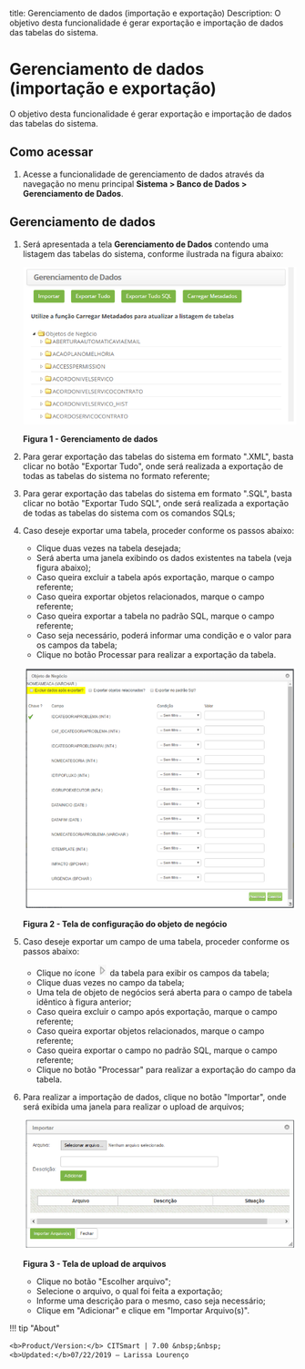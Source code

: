 title: Gerenciamento de dados (importação e exportação)
Description: O objetivo desta funcionalidade é gerar exportação e importação de dados das tabelas do sistema.
# Gerenciamento de dados (importação e exportação)

O objetivo desta funcionalidade é gerar exportação e importação de dados das tabelas do sistema.

Como acessar
---------------

1. Acesse a funcionalidade de gerenciamento de dados através da navegação no menu principal 
**Sistema > Banco de Dados > Gerenciamento de Dados**.

Gerenciamento de dados
-----------------------

1. Será apresentada a tela **Gerenciamento de Dados** contendo uma listagem das tabelas do sistema, conforme ilustrada na figura
abaixo:

    ![Gerenciamento](images/ger-dados.img1.png)
    
    **Figura 1 - Gerenciamento de dados**
    
2. Para gerar exportação das tabelas do sistema em formato ".XML", basta clicar no botão "Exportar Tudo", onde será realizada a 
exportação de todas as tabelas do sistema no formato referente;

3. Para gerar exportação das tabelas do sistema em formato ".SQL", basta clicar no botão "Exportar Tudo SQL", onde será realizada a 
exportação de todas as tabelas do sistema com os comandos SQLs;

4. Caso deseje exportar uma tabela, proceder conforme os passos abaixo:

    - Clique duas vezes na tabela desejada;
    - Será aberta uma janela exibindo os dados existentes na tabela (veja figura abaixo);
    - Caso queira excluir a tabela após exportação, marque o campo referente;
    - Caso queira exportar objetos relacionados, marque o campo referente;
    - Caso queira exportar a tabela no padrão SQL, marque o campo referente;
    - Caso seja necessário, poderá informar uma condição e o valor para os campos da tabela;
    - Clique no botão Processar para realizar a exportação da tabela.
    
    ![Configuração](images/ger-dados.img2.png)
    
    **Figura 2 - Tela de configuração do objeto de negócio**
    
5. Caso deseje exportar um campo de uma tabela, proceder conforme os passos abaixo:

    - Clique no ícone ![simbolo](images/simb-seta.png) da tabela para exibir os campos da tabela;
    - Clique duas vezes no campo da tabela;
    - Uma tela de objeto de negócios será aberta para o campo de tabela idêntico à figura anterior;
    - Caso queira excluir o campo após exportação, marque o campo referente;
    - Caso queira exportar objetos relacionados, marque o campo referente;
    - Caso queira exportar o campo no padrão SQL, marque o campo referente;
    - Clique no botão "Processar" para realizar a exportação do campo da tabela.
    
6. Para realizar a importação de dados, clique no botão "Importar", onde será exibida uma janela para realizar o upload de 
arquivos;

    ![Upload](images/ger-dados.img3.png)
    
    **Figura 3 - Tela de upload de arquivos**
    
    - Clique no botão "Escolher arquivo";
    - Selecione o arquivo, o qual foi feita a exportação;
    - Informe uma descrição para o mesmo, caso seja necessário;
    - Clique em "Adicionar" e clique em "Importar Arquivo(s)".
    
!!! tip "About"

    <b>Product/Version:</b> CITSmart | 7.00 &nbsp;&nbsp;
    <b>Updated:</b>07/22/2019 – Larissa Lourenço
